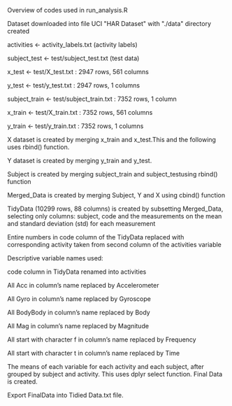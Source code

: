 Overview of codes used in run_analysis.R


Dataset downloaded into file UCI "HAR Dataset" with "./data" directory created

activities <- activity_labels.txt (activity labels)

subject_test <- test/subject_test.txt (test data)

x_test <- test/X_test.txt : 2947 rows, 561 columns 

y_test <- test/y_test.txt : 2947 rows, 1 columns

subject_train <- test/subject_train.txt : 7352 rows, 1 column

x_train <- test/X_train.txt : 7352 rows, 561 columns

y_train <- test/y_train.txt : 7352 rows, 1 columns



X dataset is created by merging x_train and x_test.This and the following uses rbind() function.

Y dataset is created by merging y_train and y_test.

Subject  is created by merging subject_train and subject_testusing rbind() function

Merged_Data is created by merging Subject, Y and X using cbind() function


TidyData (10299 rows, 88 columns) is created by subsetting Merged_Data, selecting only columns: subject, code and the measurements on the mean and standard deviation (std) for each measurement


Entire numbers in code column of the TidyData replaced with corresponding activity taken from second column of the activities variable


Descriptive variable names used:

code column in TidyData renamed into activities

All Acc in column’s name replaced by Accelerometer

All Gyro in column’s name replaced by Gyroscope

All BodyBody in column’s name replaced by Body

All Mag in column’s name replaced by Magnitude

All start with character f in column’s name replaced by Frequency

All start with character t in column’s name replaced by Time

The means of each variable for each activity and each subject, after grouped by subject and activity. This uses dplyr select function.
Final Data is created.

Export FinalData into Tidied Data.txt file.
